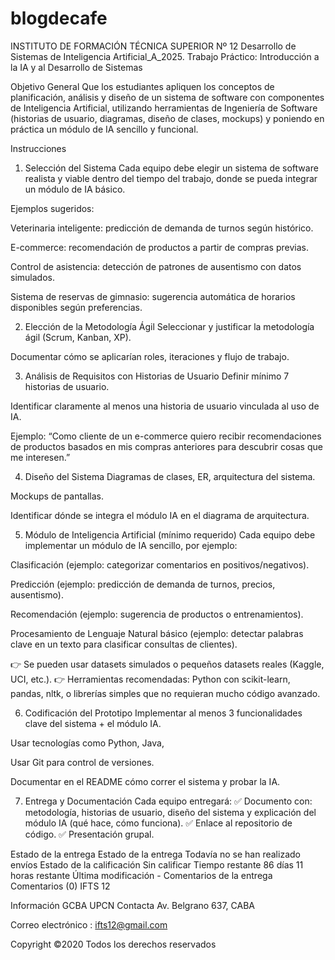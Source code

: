 # blogdecafe

INSTITUTO DE FORMACIÓN TÉCNICA SUPERIOR Nº 12
Desarrollo de Sistemas de Inteligencia Artificial_A_2025.
Trabajo Práctico: Introducción a la IA y al Desarrollo de Sistemas

Objetivo General
Que los estudiantes apliquen los conceptos de planificación, análisis y diseño de un sistema de software con componentes de Inteligencia Artificial, utilizando herramientas de Ingeniería de Software (historias de usuario, diagramas, diseño de clases, mockups) y poniendo en práctica un módulo de IA sencillo y funcional.

Instrucciones
1. Selección del Sistema
Cada equipo debe elegir un sistema de software realista y viable dentro del tiempo del trabajo, donde se pueda integrar un módulo de IA básico.

Ejemplos sugeridos:

Veterinaria inteligente: predicción de demanda de turnos según histórico.

E-commerce: recomendación de productos a partir de compras previas.

Control de asistencia: detección de patrones de ausentismo con datos simulados.

Sistema de reservas de gimnasio: sugerencia automática de horarios disponibles según preferencias.

2. Elección de la Metodología Ágil
Seleccionar y justificar la metodología ágil (Scrum, Kanban, XP).

Documentar cómo se aplicarían roles, iteraciones y flujo de trabajo.

3. Análisis de Requisitos con Historias de Usuario
Definir mínimo 7 historias de usuario.

Identificar claramente al menos una historia de usuario vinculada al uso de IA.

Ejemplo: “Como cliente de un e-commerce quiero recibir recomendaciones de productos basados en mis compras anteriores para descubrir cosas que me interesen.”

4. Diseño del Sistema
Diagramas de clases, ER, arquitectura del sistema.

Mockups de pantallas.

Identificar dónde se integra el módulo IA en el diagrama de arquitectura.

5. Módulo de Inteligencia Artificial (mínimo requerido)
Cada equipo debe implementar un módulo de IA sencillo, por ejemplo:

Clasificación (ejemplo: categorizar comentarios en positivos/negativos).

Predicción (ejemplo: predicción de demanda de turnos, precios, ausentismo).

Recomendación (ejemplo: sugerencia de productos o entrenamientos).

Procesamiento de Lenguaje Natural básico (ejemplo: detectar palabras clave en un texto para clasificar consultas de clientes).

👉 Se pueden usar datasets simulados o pequeños datasets reales (Kaggle, UCI, etc.).
👉 Herramientas recomendadas: Python con scikit-learn, pandas, nltk, o librerías simples que no requieran mucho código avanzado.

6. Codificación del Prototipo
Implementar al menos 3 funcionalidades clave del sistema + el módulo IA.

Usar tecnologías como Python, Java,

Usar Git para control de versiones.

Documentar en el README cómo correr el sistema y probar la IA.

7. Entrega y Documentación
Cada equipo entregará:
✅ Documento con: metodología, historias de usuario, diseño del sistema y explicación del módulo IA (qué hace, cómo funciona).
✅ Enlace al repositorio de código.
✅ Presentación grupal.

Estado de la entrega
Estado de la entrega	Todavía no se han realizado envíos
Estado de la calificación	Sin calificar
Tiempo restante	86 días 11 horas restante
Última modificación	-
Comentarios de la entrega	
Comentarios (0)
  IFTS 12
  

Información
GCBA
UPCN
Contacta
Av. Belgrano 637, CABA

 Correo electrónico : ifts12@gmail.com

Copyright ©2020 Todos los derechos reservados
